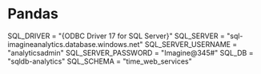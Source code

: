 # Pandas 
 
 
SQL_DRIVER = "{ODBC Driver 17 for SQL Server}"
SQL_SERVER = "sql-imagineanalytics.database.windows.net"
SQL_SERVER_USERNAME = "analyticsadmin"
SQL_SERVER_PASSWORD = "Imagine@345#"
SQL_DB = "sqldb-analytics"
SQL_SCHEMA = "time_web_services"
